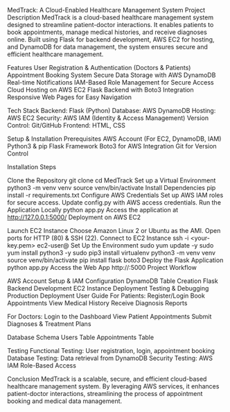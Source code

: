 MedTrack: A Cloud-Enabled Healthcare Management System
Project Description
MedTrack is a cloud-based healthcare management system designed to streamline patient-doctor interactions. It enables patients to book appointments, manage medical histories, and receive diagnoses online. Built using Flask for backend development, AWS EC2 for hosting, and DynamoDB for data management, the system ensures secure and efficient healthcare management.

Features
User Registration & Authentication (Doctors & Patients)
Appointment Booking System
Secure Data Storage with AWS DynamoDB
Real-time Notifications
IAM-Based Role Management for Secure Access
Cloud Hosting on AWS EC2
Flask Backend with Boto3 Integration
Responsive Web Pages for Easy Navigation

Tech Stack
Backend: Flask (Python)
Database: AWS DynamoDB
Hosting: AWS EC2
Security: AWS IAM (Identity & Access Management)
Version Control: Git/GitHub
Frontend: HTML, CSS

Setup & Installation
Prerequisites
AWS Account (For EC2, DynamoDB, IAM)
Python3 & pip
Flask Framework
Boto3 for AWS Integration
Git for Version Control

Installation Steps

Clone the Repository
git clone cd MedTrack
Set up a Virtual Environment
python3 -m venv venv source venv/bin/activate
Install Dependencies
pip install -r requirements.txt
Configure AWS Credentials
Set up AWS IAM roles for secure access. Update config.py with AWS access credentials.
Run the Application Locally
python app.py Access the application at http://127.0.0.1:5000/
Deployment on AWS EC2

Launch EC2 Instance
Choose Amazon Linux 2 or Ubuntu as the AMI.
Open ports for HTTP (80) & SSH (22).
Connect to EC2 Instance
ssh -i <your-key.pem> ec2-user@
Set Up the Environment
sudo yum update -y
sudo yum install python3 -y
sudo pip3 install virtualenv
python3 -m venv venv
source venv/bin/activate
pip install flask boto3
Deploy the Flask Application
python app.py
Access the Web App
http://:5000
Project Workflow

AWS Account Setup & IAM Configuration
DynamoDB Table Creation
Flask Backend Development
EC2 Instance Deployment
Testing & Debugging
Production Deployment
User Guide
For Patients:
Register/Login
Book Appointments
View Medical History
Receive Diagnosis Reports

For Doctors:
Login to the Dashboard
View Patient Appointments
Submit Diagnoses & Treatment Plans

Database Schema
Users Table
Appointments Table

Testing
Functional Testing: User registration, login, appointment booking
Database Testing: Data retrieval from DynamoDB
Security Testing: AWS IAM Role-Based Access

Conclusion
MedTrack is a scalable, secure, and efficient cloud-based healthcare management system. By leveraging AWS services, it enhances patient-doctor interactions, streamlining the process of appointment booking and medical data management.
